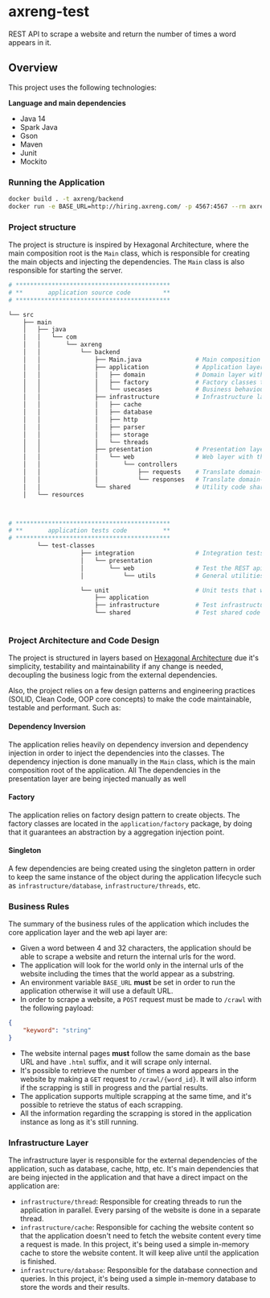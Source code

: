 # axreng-test

REST API to scrape a website and return the number of times a word appears in it.

## Overview

This project uses the following technologies:

**Language and main dependencies**
- Java 14
- Spark Java
- Gson
- Maven
- Junit
- Mockito

### Running the Application
```sh
docker build . -t axreng/backend
docker run -e BASE_URL=http://hiring.axreng.com/ -p 4567:4567 --rm axreng/backend ## base URL is a must have
```

### Project structure


The project is structure is inspired by Hexagonal Architecture, where the main composition root is the `Main` class, which is responsible for creating the main objects and injecting the dependencies. The `Main` class is also responsible for starting the server.

```sh
# *******************************************
# **       application source code         **
# *******************************************

└── src
    ├── main
    │   ├── java
    │   │   └── com
    │   │       └── axreng
    │   │           └── backend
    │   │               ├── Main.java               # Main composition root
    │   │               ├── application             # Application layer with the core business logic
    │   │               │   ├── domain              # Domain layer with the business entities
    │   │               │   ├── factory             # Factory classes to create objects
    │   │               │   └── usecases            # Business behaviour logic (services)
    │   │               ├── infrastructure          # Infrastructure layer with the external dependencies
    │   │               │   ├── cache            
    │   │               │   ├── database         
    │   │               │   ├── http             
    │   │               │   ├── parser           
    │   │               │   ├── storage
    │   │               │   └── threads
    │   │               ├── presentation            # Presentation layer with
    │   │               │   └── web                 # Web layer with the REST API
    │   │               │       └── controllers 
    │   │               │           ├── requests    # Translate domain-object to http-object (DTO)
    │   │               │           └── responses   # Translate domain-object to http-object (DTO)
    │   │               └── shared                  # Utility code shared across the application
    │   └── resources



# *******************************************
# **       application tests code          **
# *******************************************
        └── test-classes
                    ├── integration                 # Integration tests that will actually hit datasource, receive requests,etc    
                    │   └── presentation
                    │       └── web                 # Test the REST api laywer of the application
                    │           └── utils           # General utilities in order to test the REST api

                    └── unit                        # Unit tests that will test the business logic of the application and isolated modules
                        ├── application
                        ├── infrastructure          # Test infrastructure layer dependencies isolated
                        └── shared                  # Test shared code dependencies isolated



```
### Project Architecture and Code Design

The project is structured in layers based on [Hexagonal Architecture](https://netflixtechblog.com/ready-for-changes-with-hexagonal-architecture-b315ec967749) due it's
simplicity, testability and maintainability if any change is needed, decoupling the business logic from the external dependencies.

Also, the project relies on a few design patterns and engineering practices (SOLID, Clean Code, OOP core concepts) to make the code maintainable, testable and performant. Such as:


#### Dependency Inversion

The application relies heavily on dependency inversion and dependency injection in order to inject the dependencies into the classes. The dependency injection is done manually in the `Main` class, which is the main composition root of the application.
All The dependencies in the presentation layer are being injected manually as well

#### Factory

The application relies on factory design pattern to create objects. The factory classes are located in the `application/factory` package, by doing that it guarantees an abstraction by a aggregation injection point.

#### Singleton

A few dependencies are being created using the singleton pattern in order to keep the same instance of the object during the application lifecycle such as `infrastructure/database`, `infrastructure/threads`, etc.


### Business Rules

The summary of the business rules of the application which includes the core application layer and the web api layer are:
* Given a word between 4 and 32 characters, the application should be able to scrape a website and return the internal urls for the word.
* The application will look for the world only in the internal urls of the website including the times that the world appear as a substring.
* An environment variable `BASE_URL` **must** be set in order to run the application otherwise it will use a default URL.
* In order to scrape a website, a `POST` request must be made to `/crawl` with the following payload:
```json
{
    "keyword": "string"
}
```
* The website internal pages **must** follow the same domain as the base URL and have `.html` suffix, and it will scrape only internal.
* It's possible to retrieve the number of times a word appears in the website by making a `GET` request to `/crawl/{word_id}`. It will also inform if the scrapping is still in progress and the partial results.
* The application supports multiple scrapping at the same time, and it's possible to retrieve the status of each scrapping.
* All the information regarding the scrapping is stored in the application instance as long as it's still running.

### Infrastructure Layer
The infrastructure layer is responsible for the external dependencies of the application, such as database, cache, http, etc. It's main dependencies that are being injected in the application and that have a direct impact on the application are:

- `infrastructure/thread`: Responsible for creating threads to run the application in parallel. Every parsing of the website is done in a separate thread.
- `infrastructure/cache`:  Responsible for caching the website content so that the application doesn't need to fetch the website content every time a request is made. In this project, it's being used a simple in-memory cache to store the website content. It will keep alive until the application is finished.
- `infrastructure/database`: Responsible for the database connection and queries. In this project, it's being used a simple in-memory database to store the words and their results.